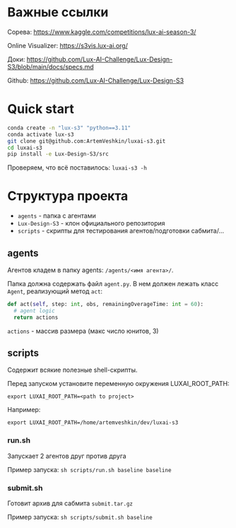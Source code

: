 # Важные ссылки

Сорева: https://www.kaggle.com/competitions/lux-ai-season-3/

Online Visualizer: https://s3vis.lux-ai.org/

Доки: https://github.com/Lux-AI-Challenge/Lux-Design-S3/blob/main/docs/specs.md

Github: https://github.com/Lux-AI-Challenge/Lux-Design-S3

# Quick start

```bash
conda create -n "lux-s3" "python==3.11"
conda activate lux-s3
git clone git@github.com:ArtemVeshkin/luxai-s3.git
cd luxai-s3
pip install -e Lux-Design-S3/src
```

Проверяем, что всё поставилось: `luxai-s3 -h`

# Структура проекта

* `agents` - папка с агентами
* `Lux-Design-S3` - клон официального репозитория
* `scripts` - скрипты для тестирования агентов/подготовки сабмита/...

## agents

Агентов кладем в папку agents: `/agents/<имя агента>/`.

Папка должна содержать файл `agent.py`. В нем должен лежать класс `Agent`, реализующий метод `act`:

```python
def act(self, step: int, obs, remainingOverageTime: int = 60):
  # agent logic
  return actions 
```

`actions` - массив размера (макс число юнитов, 3)

## scripts

Содержит всякие полезные shell-скрипты.

Перед запуском установите переменную окружения LUXAI_ROOT_PATH:

`export LUXAI_ROOT_PATH=<path to project>`

Например:

`export LUXAI_ROOT_PATH=/home/artemveshkin/dev/luxai-s3`

### run.sh

Запускает 2 агентов друг против друга

Пример запуска: `sh scripts/run.sh baseline baseline`

### submit.sh

Готовит архив для сабмита `submit.tar.gz`

Пример запуска: `sh scripts/submit.sh baseline`
